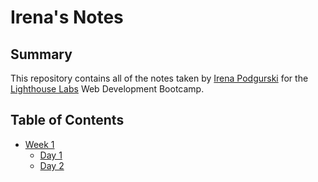 # Irena's Notes

## Summary
This repository contains all of the notes taken by [Irena Podgurski](https://github.com/Irena-Pod) for the [Lighthouse Labs](https://www.lighthouselabs.ca/) Web Development Bootcamp.

## Table of Contents
* [Week 1](/Week_1)
  * [Day 1](/Week_1/Day_1)
  * [Day 2](/Week_1/Day_2)

  